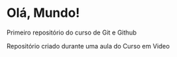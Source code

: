 # Olá, Mundo!
 Primeiro repositório do curso de Git e Github
 
Repositório criado durante uma aula do Curso em Video